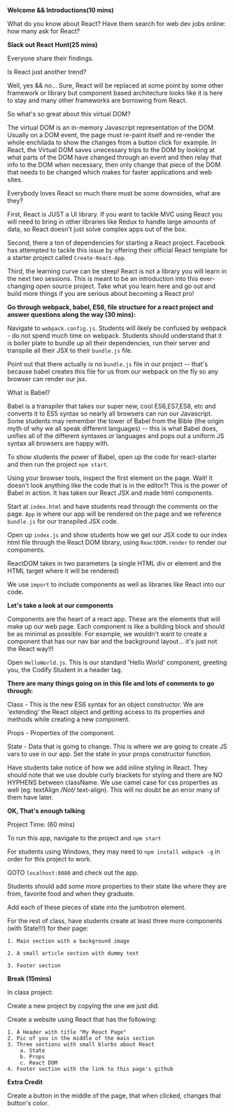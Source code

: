 

**Welcome && Introductions(10 mins)**

What do you know about React? Have them search for web dev jobs online: how many ask for React?

**Slack out React Hunt(25 mins)**

Everyone share their findings.

Is React just another trend?

Well, yes && no... Sure, React will be replaced at some point by some other framework or library but component based architecture looks like it is here to stay and many other frameworks are borrowing from React. 

So what's so great about this virtual DOM?

The virtual DOM is an in-memory Javascript representation of the DOM. Usually on a DOM event, the page must re-paint itself and re-render the whole enchilada to show the changes from a button click for example. In React, the Virtual DOM saves unecessary trips to the DOM by looking at what parts of the DOM have changed through an event and then relay that info to the DOM when necessary, then only change that piece of the DOM that needs to be changed which makes for faster applications and web sites. 

Everybody loves React so much there must be some downsides, what are they?

First, React is JUST a UI library. If you want to tackle MVC using React you will need to bring in other libraries like Redux to handle large amounts of data, so React doesn't just solve complex apps out of the box.

Second, there a ton of dependencies for starting a React project. Facebook has attempted to tackle this issue by offering their official React template for a starter project called `Create-React-App`. 

Third, the learning curve can be steep! React is not a library you will learn in the next two sessions. This is meant to be an introduction into this ever-changing open source project. Take what you learn here and go out and build more things if you are serious about becoming a React pro!

**Go through webpack, babel, ES6, file structure for a react project and answer questions along the way (30 mins):**

Navigate to `webpack.config.js`. Students will likely be confused by webpack - do not spend much time on webpack. Students should understand that it is boiler plate to bundle up all their dependencies, run their server and transpile all their JSX to their `bundle.js` file. 

Point out that there actually is no `bundle.js` file in our project -- that's because babel creates this file for us from our webpack on the fly so any browser can render our jsx.

What is Babel?

Babel is a transpiler that takes our super new, cool ES6,ES7,ES8, etc and converts it to ES5 syntax so nearly all browsers can run our Javascript. Some students may remember the tower of Babel from the Bible (the origin myth of why we all speak different languages) -- this is what Babel does, unifies all of the different syntaxes or languages and pops out a uniform JS syntax all browsers are happy with. 

To show students the power of Babel, open up the code for react-starter and then run the project `npm start`. 

Using your browser tools, inspect the first element on the page. Wait! It doesn't look anything like the code that is in the editor?! This is the power of Babel in action. It has taken our React JSX and made html components.

Start at `index.html` and have students read through the comments on the page. `App` is where our app will be rendered on the page and we reference `bundle.js` for our transpiled JSX code.

Open up `index.js` and show students how we get our JSX code to our index html file through the React DOM library, using `ReactDOM.render` to render our components. 

ReactDOM takes in two parameters (a single HTML div or element and the HTML target where it will be rendered)

We use `import` to include components as well as libraries like React into our code. 

**Let's take a look at our components**

Components are the heart of a react app. These are the elements that will make up our web page. Each component is like a building block and should be as minimal as possible. For example, we wouldn't want to create a component that has our nav bar and the background layout... it's just not the React way!!!

Open `HelloWorld.js`. This is our standard 'Hello World' component, greeting you, the Codify Student in a header tag. 

**There are many things going on in this file and lots of comments to go through:** 

Class - This is the new ES6 syntax for an object constructor. We are 'extending' the React object and getting access to its properties and methods while creating a new component.

Props - Properties of the component. 

State - Data that is going to change. This is where we are going to create JS vars to use in our app. Set the state in your props constructor function.

Have students take notice of how we add inline styling in React. They should note that we use double curly brackets for styling and there are NO HYPHENS between className. We use camel case for css properties as well (eg: textAlign */Not/* text-align). This will no doubt be an error many of them have later. 

**OK, That's enough talking**

Project Time: (60 mins)

To run this app, navigate to the project and `npm start`

For students using Windows, they may need to `npm install webpack -g` in order for this project to work. 

GOTO `localhost:8080` and check out the app.

Students should add some more properties to their state like where they are from, favorite food and when they graduate. 

Add each of these pieces of state into the jumbotron element.

For the rest of class, have students create at least three more components (with State!!!) for their page: 

    1. Main section with a background image

    2. A small article section with dummy text

    3. Footer section

**Break (15mins)**

In class project: 

Create a new project by copying the one we just did.

Create a website using React that has the following: 

    1. A Header with title "My React Page"
    2. Pic of you in the middle of the main section
    3. Three sections with small blurbs about React
        a. State
        b. Props
        c. React DOM
    4. Footer section with the link to this page's github

**Extra Credit**

Create a button in the middle of the page, that when clicked, changes that button's color. 








